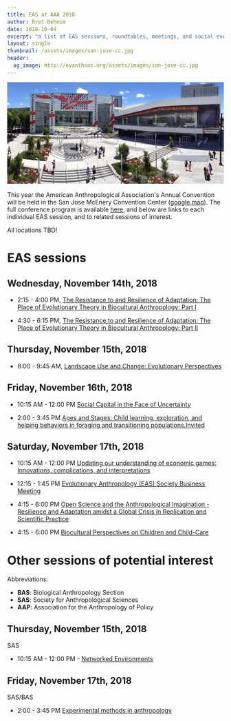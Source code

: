 ```yaml
---
title: EAS at AAA 2018
author: Bret Beheim
date: 2018-10-04
excerpt: "a list of EAS sessions, roundtables, meetings, and social events at AAA 2018 in San Jose, California as well as other sessions of possible interest"
layout: single
thumbnail: /assets/images/san-jose-cc.jpg
header:
  og_image: http://evanthsoc.org/assets/images/san-jose-cc.jpg
---
```


![](/assets/images/san-jose-cc.jpg)

This year the American Anthropological Association's Annual Convention will be held in the San Jose McEnery Convention Center ([google map](https://www.google.de/maps/place/150+W+San+Carlos+St,+San+Jose,+CA+95113,+USA/data=!4m2!3m1!1s0x808fccbaf6542615:0xec55e44f67e4380a?sa=X&ved=2ahUKEwihsImrrO3dAhUOsKQKHbp0BcsQ8gEwAHoECAAQAQ)). The full conference program is available [here](https://www.eventscribe.net/2018/AAA/), and below are links to each individual EAS session, and to related sessions of interest.

All locations TBD!


# EAS sessions

## Wednesday, November 14th, 2018

- 2:15 - 4:00 PM, [The Resistance to and Resilience of Adaptation: The Place of Evolutionary Theory in Biocultural Anthropology: Part I](https://goo.gl/FKx4BB)

- 4:30 - 6:15 PM, [The Resistance to and Resilience of Adaptation: The Place of Evolutionary Theory in Biocultural Anthropology: Part II](https://goo.gl/dQ1opK)

## Thursday, November 15th, 2018

- 8:00 - 9:45 AM, [Landscape Use and Change: Evolutionary Perspectives](https://goo.gl/FYpdU2)


## Friday, November 16th, 2018

- 10:15 AM - 12:00 PM [Social Capital in the Face of Uncertainty](https://goo.gl/AKPhWG)

- 2:00 - 3:45 PM [Ages and Stages: Child learning, exploration, and helping behaviors in foraging and transitioning populations.Invited](https://goo.gl/3Cc4fM)

## Saturday, November 17th, 2018

- 10:15 AM - 12:00 PM [Updating our understanding of economic games: Innovations, complications, and interpretations](https://goo.gl/Kbt3Fs)

- 12:15 - 1:45 PM [Evolutionary Anthropology (EAS) Society Business Meeting](https://goo.gl/4Ump1T)

- 4:15 - 6:00 PM [Open Science and the Anthropological Imagination - Resilience and Adaptation amidst a Global Crisis in Replication and Scientific Practice](https://goo.gl/L4bCCC)

- 4:15 - 6:00 PM [Biocultural Perspectives on Children and Child-Care](https://goo.gl/T3wofo)


# Other sessions of potential interest

Abbreviations:

* **BAS**: Biological Anthropology Section
* **SAS**: Society for Anthropological Sciences 
* **AAP**: Association for the Anthropology of Policy

## Thursday, November 15th, 2018

SAS

- 10:15 AM - 12:00 PM - [Networked Environments](https://goo.gl/3AENqB)


## Friday, November 17th, 2018

SAS/BAS

- 2:00 - 3:45 PM [Experimental methods in anthropology](https://goo.gl/UhVh4z)